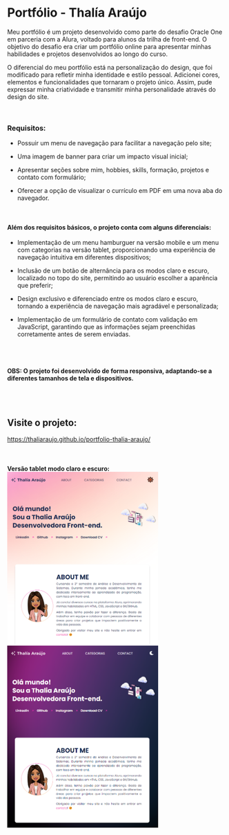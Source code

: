 # Portfólio - Thalía Araújo

Meu portfólio é um projeto desenvolvido como parte do desafio Oracle One em parceria com a Alura, voltado para alunos da trilha de front-end. O objetivo do desafio era criar um portfólio online para apresentar minhas habilidades e projetos desenvolvidos ao longo do curso.

O diferencial do meu portfólio está na personalização do design, que foi modificado para refletir minha identidade e estilo pessoal. Adicionei cores, elementos e funcionalidades que tornaram o projeto único. Assim, pude expressar minha criatividade e transmitir minha personalidade através do design do site.

<br>

### Requisitos:
<ul>
   <li><p>Possuir um menu de navegação para facilitar a navegação pelo site;</p></li>
   <li><p>Uma imagem de banner para criar um impacto visual inicial;</li>
   <li><p>Apresentar seções sobre mim, hobbies, skills, formação, projetos e contato com formulário;</p></li>
   <li><p>Oferecer a opção de visualizar o currículo em PDF em uma nova aba do navegador.</p></li>
</ul>

<br>

#### Além dos requisitos básicos, o projeto conta com alguns diferenciais:
<ul>
  <li><p> Implementação de um menu hamburguer na versão mobile e um menu com categorias na versão tablet, proporcionando uma experiência de navegação intuitiva em diferentes dispositivos;</p></li>
  <li><p> Inclusão de um botão de alternância para os modos claro e escuro, localizado no topo do site, permitindo ao usuário escolher a aparência que preferir;</p></li>
  <li><p> Design exclusivo e diferenciado entre os modos claro e escuro, tornando a experiência de navegação mais agradável e personalizada;</p></li>
  <li><p> Implementação de um formulário de contato com validação em JavaScript, garantindo que as informações sejam preenchidas corretamente antes de serem enviadas.</p></li>
</ul>

<br><br>

#### OBS: O projeto foi desenvolvido de forma responsiva, adaptando-se a diferentes tamanhos de tela e dispositivos.

<br><br>

## Visite o projeto: 
https://thaliaraujo.github.io/portfolio-thalia-araujo/

<br>

#### Versão tablet modo claro e escuro:
<p>
<img align="left" width="350px" style="margin-top:-20px" src="https://raw.githubusercontent.com/Thaliaraujo/portfolio-thalia-araujo/main/assets/portfolio-tablet-claro.png">
</p>
<p>
<img align="left" width="350px" style="margin-top:-20px" src="https://raw.githubusercontent.com/Thaliaraujo/portfolio-thalia-araujo/main/assets/portfolio-tablet-escuro.png">
</p>
 
<div dsplay="inline-block">

